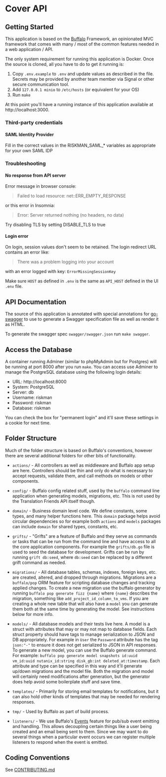 # Cover API

## Getting Started
This application is based on the [Buffalo](https://gobuffalo.io) Framework, an opinionated MVC framework that comes 
with many / most of the common features needed in a web application / API.

The only system requirement for running this application is Docker. Once the source is cloned, all you have 
to do to get it running is:

1. Copy `.env.example` to `.env` and update values as described in the file. Secrets may be provided by another team member via Signal or other secure communication tool.
1. Add `127.0.0.1 minio` to `/etc/hosts` (or equivalent for your OS)
1. Run `make`

At this point you'll have a running instance of this application available at http://localhost:3000.

### Third-party credentials

#### SAML Identity Provider

Fill in the correct values in the RISKMAN_SAML_* variables as appropriate for
your own SAML IDP

### Troubleshooting

#### No response from API server 
 
Error message in browser console:

> Failed to load resource: net::ERR_EMPTY_RESPONSE 

or this error in Insomnia:

> Error: Server returned nothing (no headers, no data)
  
Try disabling TLS by setting DISABLE_TLS to true

#### Login error

On login, session values don't seem to be retained. The login redirect URL contains an error like:

> There was a problem logging into your account

with an error logged with key: `ErrorMissingSessionKey`

Make sure `HOST` as defined in `.env` is the same as `API_HOST` defined in the UI `.env` file.

## API Documentation
The source of this application is annotated with special annotations for [go-swagger](https://goswagger.io) to use
to generate a Swagger specification file as well as render it as HTML. 

To generate the swagger spec `swagger/swagger.json` run `make swagger`.

## Access the Database
A container running Adminer (similar to phpMyAdmin but for Postgres) will be running at port 8000 after you run `make`. 
You can access use Adminer to manage the PostgreSQL database using the following login details:

 - URL: http://localhost:8000
 - System: PostgreSQL
 - Server: db
 - Username: riskman
 - Password: riskman
 - Database: riskman

You can check the box for "permanent login" and it'll save these settings in a cookie for next time. 

## Folder Structure
Much of the folder structure is based on 
Buffalo's conventions, however there are several additional folders for other bits of functionality. 

 - `actions/` - All controllers as well as middleware and Buffalo app setup are here. Controllers should be thin and
    only do what is necessary to accept requests, validate them, and call methods on models or other components.
 
 - `config/` - Buffalo config related stuff, used by the `buffalo` command line application when generating models, 
   migrations, etc. This is not used by the Translation Friends API itself though.
   
 - `domain/` - Business domain level code. We define constants, some types, and many helper functions here. This 
   `domain` package helps avoid circular dependencies so for example both `actions` and `models` packages can include
   `domain` for shared types, constants, etc.
   
 - `grifts/` - "Grifts" are a feature of Buffalo and they serve as commands or tasks that can be run from the command
   line and have access to all the core application components. For example the `grifts/db.go` file is used to seed 
   the database for development. Grifts can be run by running `grift db:seed`, where `db:seed` can be replaced by a 
   different grift command as needed.
   
 - `migrations/` - All database tables, schemas, indexes, foreign keys, etc. are created, altered, and dropped through 
   migrations. Migrations are a `buffalo/pop` ORM feature for scripting database changes and tracking applied changes.
   To create a new migration use the buffalo generator by running `buffalo pop generate fizz {name}` where `{name}` 
   describes the migration, something like `add_project_id_column_to_vms`. If you are creating a whole new table that
   will also have a `model` you can generate them both at the same time by generating the model. See instructions 
   below for more info.
   
 - `models/` - All database models and their tests live here. A model is a struct with attributes that may or may not
   map to database fields. Each struct property should have tags to manage serialization to JSON and DB appropriately.
   For example in `User` the `Password` attribute has the tag `json:"-"` to ensure it does not get serialized to JSON
   in API responses. To generate a new model, you can use the Buffalo generate command. For example: 
   `buffalo pop generate model snapshots id:uuid vm_id:uuid nutanix_id:string disk_gb:int deleted_at:timestamp`. Each
   attribute and type can be specified in this way and it'll generate up/down migrations and the model file. Both the
   migration and model will certainly need modifications after generation, but the generator does help avoid some 
   boilerplate stuff and save time. 
   
 - `templates/` - Primarily for storing email templates for notifications, but it can also hold other kinds of 
   templates that may be needed for rendering responses.
   
 - `tmp/` - Used by Buffalo as part of build process.
   
 - `listeners/` - We use Buffalo's [Events](https://gobuffalo.io/en/docs/events/) feature for pub/sub event
   emitting and handling. This allows decoupling certain things like a user being created and an email being sent to
   them. Since we may want to do several things when a particular event occurs we can register multiple listeners to
   respond when the event is emitted. 
   
## Coding Conventions
See [CONTRIBUTING.md](CONTRIBUTING.md)
